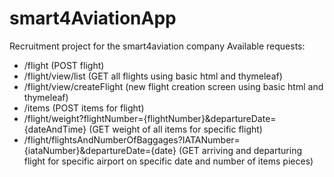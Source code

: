 # smart4AviationApp
Recruitment project for the smart4aviation company
Available requests:
- /flight (POST flight)
- /flight/view/list (GET all flights using basic html and thymeleaf)
- /flight/view/createFlight (new flight creation screen using basic html and thymeleaf)
- /items (POST items for flight)
- /flight/weight?flightNumber={flightNumber}&departureDate={dateAndTime} (GET weight of all items for specific flight)
- /flight/flightsAndNumberOfBaggages?IATANumber={iataNumber}&departureDate={date} (GET arriving and departuring flight for specific airport on specific date and number of items pieces)
